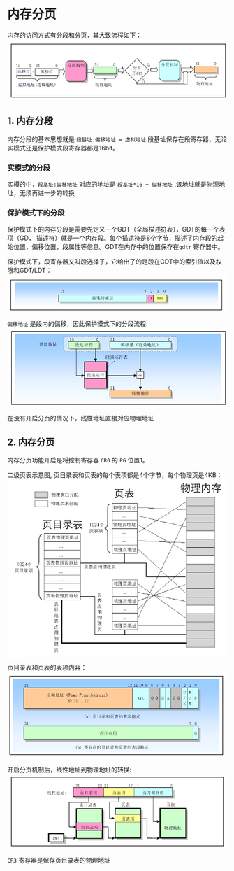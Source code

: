 # 内存分页

内存的访问方式有分段和分页，其大致流程如下：
![](./images/fig6-1.png)


## 1. 内存分段
内存分段的基本思想就是 `段基址:偏移地址 = 虚拟地址` 段基址保存在段寄存器，无论实模式还是保护模式段寄存器都是16bit。


### 实模式的分段
实模的中，`段基址:偏移地址` 对应的地址是 `段基址*16 + 偏移地址` ,该地址就是物理地址，无须再进一步的转换


### 保护模式下的分段
保护模式下的内存分段是需要先定义一个GDT（全局描述符表），GDT的每一个表项（GD， 描述符）就是一个内存段。每个描述符是8个字节，描述了内存段的起始位置，偏移位置，段属性等信息。GDT在内存中的位置保存在`gdtr` 寄存器中。


保护模式下，段寄存器又叫段选择子，它给出了的是段在GDT中的索引值以及权限和GDT/LDT：
![](./images/fig6-2.png)

`偏移地址` 是段内的偏移，因此保护模式下的分段流程:
![](./images/fig6-3.png)

在没有开启分页的情况下，线性地址直接对应物理地址

## 2. 内存分页
内存分页功能开启是将控制寄存器 `CR0` 的 `PG` 位置1。


二级页表示意图, 页目录表和页表的每个表项都是4个字节，每个物理页是4KB：
![](./images/fig6-4.png)


页目录表和页表的表项内容：
![](./images/fig6-5.png)



开启分页机制后，线性地址到物理地址的转换:
![](./images/fig6-6.png)


`CR3` 寄存器是保存页目录表的物理地址